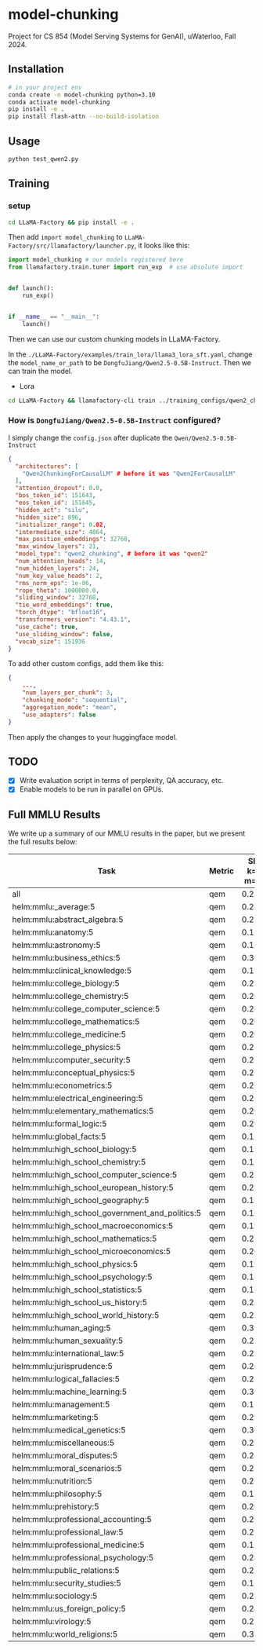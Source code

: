 # model-chunking
Project for CS 854 (Model Serving Systems for GenAI), uWaterloo, Fall 2024.

## Installation
```bash
# in your project env
conda create -n model-chunking python=3.10
conda activate model-chunking
pip install -e .
pip install flash-attn --no-build-isolation
```

## Usage
```bash
python test_qwen2.py
```

## Training
### setup
```bash
cd LLaMA-Factory && pip install -e .
```
Then add `import model_chunking` to `LLaMA-Factory/src/llamafactory/launcher.py`, it looks like this:
```python
import model_chunking # our models registered here
from llamafactory.train.tuner import run_exp  # use absolute import


def launch():
    run_exp()


if __name__ == "__main__":
    launch()
```

Then we can use our custom chunking models in LLaMA-Factory.

In the `./LLaMA-Factory/examples/train_lora/llama3_lora_sft.yaml`, change the `model_name_or_path` to be `DongfuJiang/Qwen2.5-0.5B-Instruct`. Then we can train the model.

- Lora
```bash
cd LLaMA-Factory && llamafactory-cli train ../training_configs/qwen2_chunking_lora.yaml
```

### How is `DongfuJiang/Qwen2.5-0.5B-Instruct` configured?
I simply change the `config.json` after duplicate the `Qwen/Qwen2.5-0.5B-Instruct`

```json
{
  "architectures": [
    "Qwen2ChunkingForCausalLM" # before it was "Qwen2ForCausalLM"
  ],
  "attention_dropout": 0.0,
  "bos_token_id": 151643,
  "eos_token_id": 151645,
  "hidden_act": "silu",
  "hidden_size": 896,
  "initializer_range": 0.02,
  "intermediate_size": 4864,
  "max_position_embeddings": 32768,
  "max_window_layers": 21,
  "model_type": "qwen2_chunking", # before it was "qwen2"
  "num_attention_heads": 14,
  "num_hidden_layers": 24,
  "num_key_value_heads": 2,
  "rms_norm_eps": 1e-06,
  "rope_theta": 1000000.0,
  "sliding_window": 32768,
  "tie_word_embeddings": true,
  "torch_dtype": "bfloat16",
  "transformers_version": "4.43.1",
  "use_cache": true,
  "use_sliding_window": false,
  "vocab_size": 151936
}
```

To add other custom configs, add them like this:
```json
{
    ...,
    "num_layers_per_chunk": 3,
    "chunking_mode": "sequential",
    "aggregation_mode": "mean",
    "use_adapters": false
}
```
Then apply the changes to your huggingface model.


## TODO
- [x] Write evaluation script in terms of perplexity, QA accuracy, etc.
- [x] Enable models to be run in parallel on GPUs.

## Full MMLU Results

We write up a summary of our MMLU results in the paper, but we present the full results below:

|Task                                           |Metric|SFT k=2, m=12||Stderr|SFT k=2, m=6||Stderr|CPT k=2, m=12||Stderr|CPT k=2, m=6||Stderr|k=0, m=0 (Baseline)||Stderr|
|-----------------------------------------------|------|-------------------|------------------------|--------------------|------------------|-----------------------|-------------------|------|----------|------|------------------|-----------------------|-------------------|-------------------------|------------------------------|--------------------------|
|all                                            |qem   |0.2239             |±                       |0.0311              |0.2148            |±                      |0.0307             |0.2312|±         |0.0315|0.2303            |±                      |0.0314             |0.2931                   |±                             |0.0339                    |
|helm:mmlu:_average:5                           |qem   |0.2239             |±                       |0.0311              |0.2148            |±                      |0.0307             |0.2312|±         |0.0315|0.2303            |±                      |0.0314             |0.2931                   |±                             |0.0339                    |
|helm:mmlu:abstract_algebra:5                   |qem   |0.2200             |±                       |0.0416              |0.2100            |±                      |0.0409             |0.2200|±         |0.0416|0.2200            |±                      |0.0416             |0.3400                   |±                             |0.0476                    |
|helm:mmlu:anatomy:5                            |qem   |0.1778             |±                       |0.0330              |0.1778            |±                      |0.0330             |0.1852|±         |0.0336|0.1852            |±                      |0.0336             |0.2741                   |±                             |0.0385                    |
|helm:mmlu:astronomy:5                          |qem   |0.1579             |±                       |0.0297              |0.1711            |±                      |0.0306             |0.1776|±         |0.0311|0.1776            |±                      |0.0311             |0.3421                   |±                             |0.0386                    |
|helm:mmlu:business_ethics:5                    |qem   |0.3000             |±                       |0.0461              |0.2900            |±                      |0.0456             |0.3000|±         |0.0461|0.3000            |±                      |0.0461             |0.2300                   |±                             |0.0423                    |
|helm:mmlu:clinical_knowledge:5                 |qem   |0.1925             |±                       |0.0243              |0.2075            |±                      |0.0250             |0.2151|±         |0.0253|0.2151            |±                      |0.0253             |0.2566                   |±                             |0.0269                    |
|helm:mmlu:college_biology:5                    |qem   |0.2569             |±                       |0.0365              |0.2292            |±                      |0.0351             |0.2569|±         |0.0365|0.2500            |±                      |0.0362             |0.2500                   |±                             |0.0362                    |
|helm:mmlu:college_chemistry:5                  |qem   |0.2000             |±                       |0.0402              |0.1600            |±                      |0.0368             |0.2000|±         |0.0402|0.2000            |±                      |0.0402             |0.2700                   |±                             |0.0446                    |
|helm:mmlu:college_computer_science:5           |qem   |0.2600             |±                       |0.0441              |0.2500            |±                      |0.0435             |0.2600|±         |0.0441|0.2600            |±                      |0.0441             |0.3700                   |±                             |0.0485                    |
|helm:mmlu:college_mathematics:5                |qem   |0.2000             |±                       |0.0402              |0.1900            |±                      |0.0394             |0.2100|±         |0.0409|0.1900            |±                      |0.0394             |0.3200                   |±                             |0.0469                    |
|helm:mmlu:college_medicine:5                   |qem   |0.2023             |±                       |0.0306              |0.1850            |±                      |0.0296             |0.2081|±         |0.0310|0.2081            |±                      |0.0310             |0.2890                   |±                             |0.0346                    |
|helm:mmlu:college_physics:5                    |qem   |0.2157             |±                       |0.0409              |0.2157            |±                      |0.0409             |0.2157|±         |0.0409|0.2157            |±                      |0.0409             |0.3039                   |±                             |0.0458                    |
|helm:mmlu:computer_security:5                  |qem   |0.2700             |±                       |0.0446              |0.2600            |±                      |0.0441             |0.2800|±         |0.0451|0.2800            |±                      |0.0451             |0.3000                   |±                             |0.0461                    |
|helm:mmlu:conceptual_physics:5                 |qem   |0.2596             |±                       |0.0287              |0.2383            |±                      |0.0279             |0.2638|±         |0.0288|0.2638            |±                      |0.0288             |0.3319                   |±                             |0.0308                    |
|helm:mmlu:econometrics:5                       |qem   |0.2368             |±                       |0.0400              |0.2281            |±                      |0.0395             |0.2368|±         |0.0400|0.2368            |±                      |0.0400             |0.2895                   |±                             |0.0427                    |
|helm:mmlu:electrical_engineering:5             |qem   |0.2345             |±                       |0.0353              |0.2345            |±                      |0.0353             |0.2414|±         |0.0357|0.2414            |±                      |0.0357             |0.3862                   |±                             |0.0406                    |
|helm:mmlu:elementary_mathematics:5             |qem   |0.2090             |±                       |0.0209              |0.1878            |±                      |0.0201             |0.2090|±         |0.0209|0.2090            |±                      |0.0209             |0.3042                   |±                             |0.0237                    |
|helm:mmlu:formal_logic:5                       |qem   |0.2698             |±                       |0.0397              |0.2619            |±                      |0.0393             |0.2857|±         |0.0404|0.2857            |±                      |0.0404             |0.3016                   |±                             |0.0410                    |
|helm:mmlu:global_facts:5                       |qem   |0.1800             |±                       |0.0386              |0.1800            |±                      |0.0386             |0.1800|±         |0.0386|0.1700            |±                      |0.0378             |0.2600                   |±                             |0.0441                    |
|helm:mmlu:high_school_biology:5                |qem   |0.1710             |±                       |0.0214              |0.1645            |±                      |0.0211             |0.1774|±         |0.0217|0.1774            |±                      |0.0217             |0.2774                   |±                             |0.0255                    |
|helm:mmlu:high_school_chemistry:5              |qem   |0.1379             |±                       |0.0243              |0.1379            |±                      |0.0243             |0.1527|±         |0.0253|0.1527            |±                      |0.0253             |0.3202                   |±                             |0.0328                    |
|helm:mmlu:high_school_computer_science:5       |qem   |0.2300             |±                       |0.0423              |0.2400            |±                      |0.0429             |0.2500|±         |0.0435|0.2500            |±                      |0.0435             |0.2400                   |±                             |0.0429                    |
|helm:mmlu:high_school_european_history:5       |qem   |0.2121             |±                       |0.0319              |0.2061            |±                      |0.0316             |0.2182|±         |0.0323|0.2121            |±                      |0.0319             |0.3212                   |±                             |0.0365                    |
|helm:mmlu:high_school_geography:5              |qem   |0.1717             |±                       |0.0269              |0.1717            |±                      |0.0269             |0.1768|±         |0.0272|0.1768            |±                      |0.0272             |0.2525                   |±                             |0.0310                    |
|helm:mmlu:high_school_government_and_politics:5|qem   |0.1813             |±                       |0.0278              |0.1865            |±                      |0.0281             |0.1969|±         |0.0287|0.1969            |±                      |0.0287             |0.2487                   |±                             |0.0312                    |
|helm:mmlu:high_school_macroeconomics:5         |qem   |0.1949             |±                       |0.0201              |0.1872            |±                      |0.0198             |0.2026|±         |0.0204|0.2026            |±                      |0.0204             |0.2615                   |±                             |0.0223                    |
|helm:mmlu:high_school_mathematics:5            |qem   |0.2111             |±                       |0.0249              |0.2037            |±                      |0.0246             |0.2111|±         |0.0249|0.2111            |±                      |0.0249             |0.3556                   |±                             |0.0292                    |
|helm:mmlu:high_school_microeconomics:5         |qem   |0.2059             |±                       |0.0263              |0.2017            |±                      |0.0261             |0.2101|±         |0.0265|0.2101            |±                      |0.0265             |0.2563                   |±                             |0.0284                    |
|helm:mmlu:high_school_physics:5                |qem   |0.1921             |±                       |0.0322              |0.1854            |±                      |0.0317             |0.1987|±         |0.0326|0.1987            |±                      |0.0326             |0.2715                   |±                             |0.0363                    |
|helm:mmlu:high_school_psychology:5             |qem   |0.1890             |±                       |0.0168              |0.1633            |±                      |0.0158             |0.1927|±         |0.0169|0.1908            |±                      |0.0168             |0.2844                   |±                             |0.0193                    |
|helm:mmlu:high_school_statistics:5             |qem   |0.1528             |±                       |0.0245              |0.1343            |±                      |0.0233             |0.1528|±         |0.0245|0.1528            |±                      |0.0245             |0.3287                   |±                             |0.0320                    |
|helm:mmlu:high_school_us_history:5             |qem   |0.2304             |±                       |0.0296              |0.2304            |±                      |0.0296             |0.2500|±         |0.0304|0.2500            |±                      |0.0304             |0.3186                   |±                             |0.0327                    |
|helm:mmlu:high_school_world_history:5          |qem   |0.2574             |±                       |0.0285              |0.2447            |±                      |0.0280             |0.2700|±         |0.0289|0.2700            |±                      |0.0289             |0.2996                   |±                             |0.0298                    |
|helm:mmlu:human_aging:5                        |qem   |0.3139             |±                       |0.0311              |0.3139            |±                      |0.0311             |0.3139|±         |0.0311|0.3139            |±                      |0.0311             |0.2780                   |±                             |0.0301                    |
|helm:mmlu:human_sexuality:5                    |qem   |0.2519             |±                       |0.0381              |0.2443            |±                      |0.0377             |0.2595|±         |0.0384|0.2595            |±                      |0.0384             |0.4351                   |±                             |0.0435                    |
|helm:mmlu:international_law:5                  |qem   |0.2314             |±                       |0.0385              |0.2314            |±                      |0.0385             |0.2397|±         |0.0390|0.2397            |±                      |0.0390             |0.1901                   |±                             |0.0358                    |
|helm:mmlu:jurisprudence:5                      |qem   |0.2407             |±                       |0.0413              |0.2222            |±                      |0.0402             |0.2593|±         |0.0424|0.2593            |±                      |0.0424             |0.2778                   |±                             |0.0433                    |
|helm:mmlu:logical_fallacies:5                  |qem   |0.2147             |±                       |0.0323              |0.1902            |±                      |0.0308             |0.2209|±         |0.0326|0.2209            |±                      |0.0326             |0.3129                   |±                             |0.0364                    |
|helm:mmlu:machine_learning:5                   |qem   |0.3036             |±                       |0.0436              |0.2946            |±                      |0.0433             |0.3125|±         |0.0440|0.3125            |±                      |0.0440             |0.2500                   |±                             |0.0411                    |
|helm:mmlu:management:5                         |qem   |0.1748             |±                       |0.0376              |0.1553            |±                      |0.0359             |0.1748|±         |0.0376|0.1748            |±                      |0.0376             |0.3398                   |±                             |0.0469                    |
|helm:mmlu:marketing:5                          |qem   |0.2906             |±                       |0.0297              |0.2393            |±                      |0.0280             |0.2906|±         |0.0297|0.2906            |±                      |0.0297             |0.2607                   |±                             |0.0288                    |
|helm:mmlu:medical_genetics:5                   |qem   |0.3000             |±                       |0.0461              |0.2900            |±                      |0.0456             |0.3000|±         |0.0461|0.3000            |±                      |0.0461             |0.2100                   |±                             |0.0409                    |
|helm:mmlu:miscellaneous:5                      |qem   |0.2363             |±                       |0.0152              |0.2324            |±                      |0.0151             |0.2375|±         |0.0152|0.2375            |±                      |0.0152             |0.2669                   |±                             |0.0158                    |
|helm:mmlu:moral_disputes:5                     |qem   |0.2312             |±                       |0.0227              |0.2023            |±                      |0.0216             |0.2486|±         |0.0233|0.2486            |±                      |0.0233             |0.3150                   |±                             |0.0250                    |
|helm:mmlu:moral_scenarios:5                    |qem   |0.2380             |±                       |0.0142              |0.2380            |±                      |0.0142             |0.2380|±         |0.0142|0.2380            |±                      |0.0142             |0.2726                   |±                             |0.0149                    |
|helm:mmlu:nutrition:5                          |qem   |0.2222             |±                       |0.0238              |0.2255            |±                      |0.0239             |0.2255|±         |0.0239|0.2255            |±                      |0.0239             |0.3464                   |±                             |0.0272                    |
|helm:mmlu:philosophy:5                         |qem   |0.1736             |±                       |0.0215              |0.1415            |±                      |0.0198             |0.1865|±         |0.0221|0.1865            |±                      |0.0221             |0.3312                   |±                             |0.0267                    |
|helm:mmlu:prehistory:5                         |qem   |0.2037             |±                       |0.0224              |0.2037            |±                      |0.0224             |0.2160|±         |0.0229|0.2130            |±                      |0.0228             |0.2994                   |±                             |0.0255                    |
|helm:mmlu:professional_accounting:5            |qem   |0.2305             |±                       |0.0251              |0.1915            |±                      |0.0235             |0.2340|±         |0.0253|0.2340            |±                      |0.0253             |0.2411                   |±                             |0.0255                    |
|helm:mmlu:professional_law:5                   |qem   |0.2216             |±                       |0.0106              |0.2145            |±                      |0.0105             |0.2458|±         |0.0110|0.2458            |±                      |0.0110             |0.2301                   |±                             |0.0108                    |
|helm:mmlu:professional_medicine:5              |qem   |0.1838             |±                       |0.0235              |0.1838            |±                      |0.0235             |0.1838|±         |0.0235|0.1838            |±                      |0.0235             |0.2684                   |±                             |0.0269                    |
|helm:mmlu:professional_psychology:5            |qem   |0.2418             |±                       |0.0173              |0.2206            |±                      |0.0168             |0.2500|±         |0.0175|0.2484            |±                      |0.0175             |0.2533                   |±                             |0.0176                    |
|helm:mmlu:public_relations:5                   |qem   |0.2182             |±                       |0.0396              |0.1909            |±                      |0.0376             |0.2182|±         |0.0396|0.2182            |±                      |0.0396             |0.1545                   |±                             |0.0346                    |
|helm:mmlu:security_studies:5                   |qem   |0.1755             |±                       |0.0244              |0.1878            |±                      |0.0250             |0.1878|±         |0.0250|0.1878            |±                      |0.0250             |0.3673                   |±                             |0.0309                    |
|helm:mmlu:sociology:5                          |qem   |0.2388             |±                       |0.0301              |0.2438            |±                      |0.0304             |0.2438|±         |0.0304|0.2438            |±                      |0.0304             |0.3781                   |±                             |0.0343                    |
|helm:mmlu:us_foreign_policy:5                  |qem   |0.2400             |±                       |0.0429              |0.2800            |±                      |0.0451             |0.2800|±         |0.0451|0.2800            |±                      |0.0451             |0.3500                   |±                             |0.0479                    |
|helm:mmlu:virology:5                           |qem   |0.2831             |±                       |0.0351              |0.2651            |±                      |0.0344             |0.2831|±         |0.0351|0.2831            |±                      |0.0351             |0.3373                   |±                             |0.0368                    |
|helm:mmlu:world_religions:5                    |qem   |0.3216             |±                       |0.0358              |0.3041            |±                      |0.0353             |0.3216|±         |0.0358|0.3216            |±                      |0.0358             |0.2865                   |±                             |0.0347                    |

